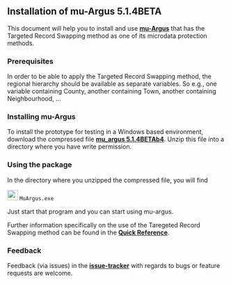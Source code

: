 ## Installation of mu-Argus 5.1.4BETA

This document will help you to install and use [**mu-Argus**](https://github.com/sdcTools/muargus) that has the Targeted Record Swapping method as one of its microdata protection methods.

### Prerequisites
In order to be able to apply the Targeted Record Swapping method, the regional hierarchy should be available as separate variables. So e.g., one variable containing County, another containing Town, another containing Neighbourhood, ...

### Installing mu-Argus
To install the prototype for testing in a Windows based environment, download the compressed file [**mu_argus 5.1.4BETAb4**](https://github.com/sdcTools/muargus/releases/download/5.1.4BETAb4/MuArgus5.1.4BETAb4.zip). Unzip this file into a directory where you have write permission. 

### Using the package
In the directory where you unzipped the compressed file, you will find 

<img src="https://github.com/sdcTools/muargus/blob/master/src/muargus/resources/icons/mu32.png" height="24"> `MuArgus.exe` 

Just start that program and you can start using mu-argus.

Further information specifically on the use of the Taregeted Record Swapping method can be found in the [**Quick Reference**](https://github.com/sdcTools/muargus/releases/download/5.1.4BETA/QuickReferenceTRS5.1.4.pdf).

### Feedback
Feedback (via issues) in the [**issue-tracker**](https://github.com/sdcTools/UserSupport/issues) with regards to bugs or feature requests are welcome.
